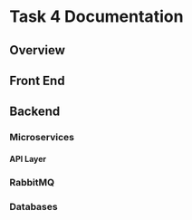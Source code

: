 # Task 4 Documentation

## Overview 

## Front End
## Backend
### Microservices
#### API Layer 
### RabbitMQ
### Databases

